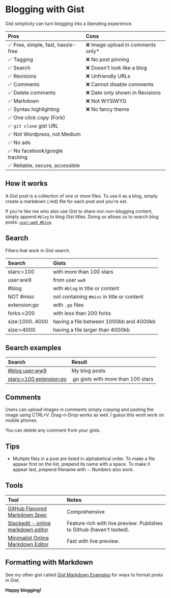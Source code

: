 # Blogging with Gist

Gist simplicity can turn blogging into a liberating experience.

**Pros**|**Cons**
:-----|:-----
✅ Free, simple, fast, hassle-free|❌ Image upload in comments only*
✅ Tagging|❌ No post pinning
✅ Search|❌ Doesn't look like a blog
✅ Revisions|❌ Unfriendly URLs
✅ Comments|❌ Cannot disable comments
✅ Delete comments|❌ Date only shown in Revisions
✅ Markdown|❌ Not WYSIWYG
✅ Syntax highlighting|❌ No fancy theme
✅ One click copy (Fork)|
✅ `git clone` gist URL|
✅ Not Wordpress, not Medium|
✅ No ads|
✅ No facebook/google tracking|
✅ Reliable, secure, accessible|

## How it works

A Gist post is a collection of one or more files. To use it as a blog, simply create a markdown (.md) file for each post and you're set.

If you're like me who also use Gist to share non non-blogging content, simply append `#blog` to blog Gist titles. Doing so allows us to search blog posts: [`user:ww9 #blog`](https://gist.github.com/search?utf8=%E2%9C%93&q=user%3Aww9+%23blog)

## Search

Filters that work in Gist search.

**Search**|**Gists**
:-----|:-----
stars:>100|with more than 100 stars
user:ww9|from user `ww9`
#blog|with `#blog` in title or content
NOT #misc|not containing `#misc` in title or content
extension:go|with `.go` files
forks:<200|with less than 200 forks
size:1000..4000|having a file between 1000kb and 4000kb
size:>4000|having a file larger than 4000kb

## Search examples

**Search**|**Result**
:-----|:-----
[#blog user:ww9](https://gist.github.com/search?utf8=%E2%9C%93&q=%23blog+user%3Aww9)|My blog posts
[stars:>100 extension:go](https://gist.github.com/search?utf8=%E2%9C%93&q=stars%3A%3E100+extension%3Ago&ref=searchresults)|.go gists with more than 100 stars

## Comments

Users can upload images in comments simply copying and pasting the image using CTRL+V. Drag-n-Drop works as well. I guess this wont work on mobile phones.

You can delete any comment from your gists.

## Tips

- Multiple files in a post are listed in alphabetical order. To make a file appear first on the list, prepend its name with a space. To make it appear last, prepend filename with `~`. Numbers also work.

## Tools

**Tool**|**Notes**
:-----|:-----
[GitHub Flavored Markdown Spec](https://github.github.com/gfm/)|Comprehensive
[Stackedit - online markdown editor](https://stackedit.io)|Feature rich with live preview. Publishes to Github (haven't tested).
[Minimalist Online Markdown Editor](http://markdown.pioul.fr/)|Fast with live preview.

## Formatting with Markdown

See my other gist called [Gist Markdown Examples](https://gist.github.com/ww9/44f08d44327a40d2ab309a349bebec57) for ways to format posts in Gist.

**Happy blogging!**
